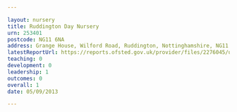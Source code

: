 ```yaml
---

layout: nursery
title: Ruddington Day Nursery
urn: 253401
postcode: NG11 6NA
address: Grange House, Wilford Road, Ruddington, Nottinghamshire, NG11 6NA
latestReportUrl: https://reports.ofsted.gov.uk/provider/files/2276045/urn/253401.pdf
teaching: 0
development: 0
leadership: 1
outcomes: 0
overall: 1
date: 05/09/2013

---
```

